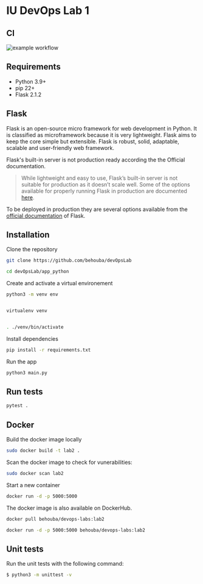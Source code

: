 # IU DevOps Lab 1

## CI

![example workflow](https://github.com/behouba/devOpsLab/actions/workflows/ci.yml/badge.svg)

##  Requirements
- Python 3.9+
- pip 22+
- Flask 2.1.2

## Flask

Flask is an open-source micro framework for web development in Python. It is classified as microframework because it is very lightweight. Flask aims to keep the core simple but extensible.
Flask is robust, solid, adaptable, scalable and user-friendly web framework. 

Flask's built-in server is not production ready according the the Official documentation.


>While lightweight and easy to use, Flask’s built-in server is not suitable for production as it doesn’t scale well. Some of the options available for properly running Flask in production are documented  [here](https://flask.palletsprojects.com/en/2.1.x/deploying/).



To be deployed in production they are several options available from the [official documentation](https://flask.palletsprojects.com/en/2.1.x/deploying/) of Flask.



## Installation

Clone the repository

```bash
git clone https://github.com/behouba/devOpsLab

cd devOpsLab/app_python
```

Create and activate a virtual environement

```bash
python3 -m venv env


virtualenv venv


. ./venv/bin/activate
```

Install dependencies

```bash
pip install -r requirements.txt
```

Run the app

```bash
python3 main.py
```


## Run tests

```bash
pytest .
```

## Docker

Build the docker image locally

```bash
sudo docker build -t lab2 .
```

Scan the docker image to check for vunerabilities:

```bash
sudo docker scan lab2
```

Start a new container

```bash
docker run -d -p 5000:5000
```

The docker image is also available on DockerHub.

```bash
docker pull behouba/devops-labs:lab2

docker run -d -p 5000:5000 behouba/devops-labs:lab2
```

## Unit tests

Run the unit tests with the following command:

```bash
$ python3 -m unittest -v 
```